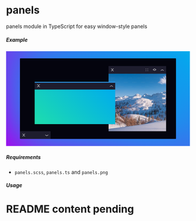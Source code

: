 # panels

panels module in TypeScript for easy window-style panels

##### Example

![Example](example.png)

##### Requirements

- `panels.scss`, `panels.ts` and `panels.png`

##### Usage

# README content pending
